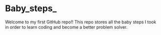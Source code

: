 # Baby_steps_
Welcome to my first GitHub repo!!
This repo stores all the baby steps I took in order to learn coding and become a better problem solver.

